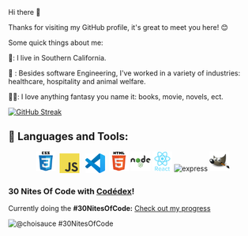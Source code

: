 Hi there 👋

Thanks for visiting my GitHub profile, it's great to meet you here! 😊

Some quick things about me:

🌴: I live in Southern California.

💼 : Besides software Engineering, I've worked in a variety of industries: healthcare, hospitality and animal welfare.

🧜‍♀️: I love anything fantasy you name it: books, movie, novels, ect.

[![GitHub Streak](https://github-readme-streak-stats.herokuapp.com/?user=JSMarsh813&theme=tokyonight)](https://git.io/streak-stats)

## 🧰 Languages and Tools:
<p align="center">
<img src="https://raw.githubusercontent.com/devicons/devicon/master/icons/css3/css3-original-wordmark.svg" alt="css3" style="max-width: 100%;" width="40" height="40">
<img src="https://raw.githubusercontent.com/github/explore/80688e429a7d4ef2fca1e82350fe8e3517d3494d/topics/javascript/javascript.png" alt="Javascript" height="40" style="vertical-align:top; margin:4px">
<img src="https://raw.githubusercontent.com/github/explore/80688e429a7d4ef2fca1e82350fe8e3517d3494d/topics/visual-studio-code/visual-studio-code.png" alt="VS Code" height="40" style="vertical-align:top; margin:4px">
<img src="https://raw.githubusercontent.com/devicons/devicon/master/icons/html5/html5-original-wordmark.svg" alt="html5" style="max-width: 100%;" width="40" height="40">
<img src="https://raw.githubusercontent.com/devicons/devicon/master/icons/nodejs/nodejs-original-wordmark.svg" alt="nodejs" style="max-width: 100%;" width="40" height="40">
<img src="https://raw.githubusercontent.com/devicons/devicon/master/icons/react/react-original-wordmark.svg" alt="react" style="max-width: 100%;" width="40" height="40">
<img src="https://user-images.githubusercontent.com/97814431/170081210-73593c53-48ce-4ad1-bd96-d370c124cc2c.png" alt="express" style="max-width: 100%;" width="90" height="40">
<img src="https://github.com/devicons/devicon/blob/master/icons/gimp/gimp-original.svg" alt="GIMP" style="max-width: 100%;" width="40" height="40">

<h3>30 Nites Of Code with <a href="https://codedex.io" target="_blank">Codédex</a>!</h3>

Currently doing the
**#30NitesOfCode:**
[Check out my progress](https://codedex.io/@janetspell68760/30-nites-of-code)  

![@choisauce #30NitesOfCode](https://codedex.io/api/petStatus?user=janetspell68760)
